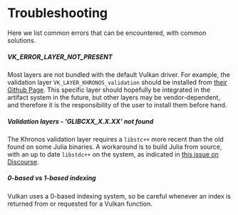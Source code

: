 # Troubleshooting

Here we list common errors that can be encountered, with common solutions.

##### VK\_ERROR\_LAYER\_NOT\_PRESENT

Most layers are not bundled with the default Vulkan driver. For example, the validation layer `VK_LAYER_KHRONOS_validation` should be installed from [their Github Page](https://github.com/KhronosGroup/Vulkan-ValidationLayers). This specific layer should hopefully be integrated in the artifact system in the future, but other layers may be vendor-dependent, and therefore it is the responsibility of the user to install them before hand.

##### Validation layers - 'GLIBCXX\_X.X.XX' not found

The Khronos validation layer requires a `libstc++` more recent than the old found on some Julia binaries. A workaround is to build Julia from source, with an up to date `libstdc++` on the system, as indicated in [this issue on Discourse](https://discourse.julialang.org/t/glibcxx-3-4-26-not-found-in-rcall/29113/10).

##### 0-based vs 1-based indexing

Vulkan uses a 0-based indexing system, so be careful whenever an index is returned from or requested for a Vulkan function.
